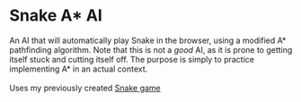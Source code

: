 # Snake A* AI

An AI that will automatically play Snake in the browser, using a modified A* pathfinding algorithm.
Note that this is not a *good* AI, as it is prone to getting itself stuck and cutting itself off.
The purpose is simply to practice implementing A* in an actual context.<br><br>
Uses my previously created [Snake game](https://github.com/zachareyr/Snake) 